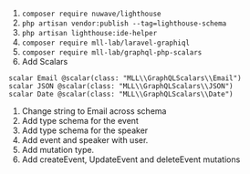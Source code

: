 1. `composer require nuwave/lighthouse`
2. `php artisan vendor:publish --tag=lighthouse-schema`
3. `php artisan lighthouse:ide-helper`
4. `composer require mll-lab/laravel-graphiql`
5. `composer require mll-lab/graphql-php-scalars`
6. Add Scalars

```
scalar Email @scalar(class: "MLL\\GraphQLScalars\\Email")
scalar JSON @scalar(class: "MLL\\GraphQLScalars\\JSON")
scalar Date @scalar(class: "MLL\\GraphQLScalars\\Date")
```

1. Change string to Email across schema
2. Add type schema for the event 
3. Add type schema for the speaker
4. Add event and speaker with user. 
5. Add mutation type. 
6. Add createEvent, UpdateEvent and deleteEvent mutations